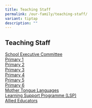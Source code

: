 ```yaml
---
title: Teaching Staff
permalink: /our-family/teaching-staff/
variant: tiptap
description: ""
---
```

<h2><strong>Teaching Staff</strong></h2>
<p><a href="/list-of-teaching-staff/school-executive-committee/" rel="noopener nofollow" target="_blank">School Executive Committee</a> 
<br><a href="/list-of-teaching-staff/primary-1/" rel="noopener noreferrer nofollow" target="_blank">Primary 1</a> 
<br><a href="/list-of-teaching-staff/primary-2/" rel="noopener noreferrer nofollow" target="_blank">Primary 2</a> 
<br><a href="/list-of-teaching-staff/primary-3/" rel="noopener noreferrer nofollow" target="_blank">Primary 3</a> 
<br><a href="/list-of-teaching-staff/primary-4/" rel="noopener noreferrer nofollow" target="_blank">Primary 4</a> 
<br><a href="/list-of-teaching-staff/primary-5/" rel="noopener noreferrer nofollow" target="_blank">Primary 5</a> 
<br><a href="/list-of-teaching-staff/primary-6/" rel="noopener noreferrer nofollow" target="_blank">Primary 6</a> 
<br><a href="/list-of-teaching-staff/mother-tongue-language-teachers/" rel="noopener noreferrer nofollow" target="_blank">Mother Tongue Languages</a> 
<br><a href="/list-of-teaching-staff/learning-support-programme-lsp/" rel="noopener noreferrer nofollow" target="_blank">Learning Support Programme (LSP)</a> 
<br><a href="/list-of-teaching-staff/allied-educators/" rel="noopener noreferrer nofollow" target="_blank">Allied Educators</a>
</p>